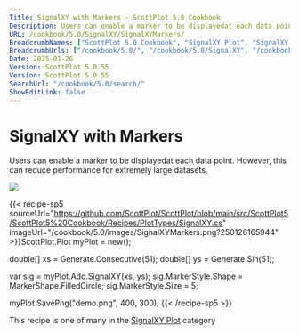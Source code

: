 ```yaml
---
Title: SignalXY with Markers - ScottPlot 5.0 Cookbook
Description: Users can enable a marker to be displayedat each data point. However, this can reduce performance for extremely large datasets.
URL: /cookbook/5.0/SignalXY/SignalXYMarkers/
BreadcrumbNames: ["ScottPlot 5.0 Cookbook", "SignalXY Plot", "SignalXY with Markers"]
BreadcrumbUrls: ["/cookbook/5.0/", "/cookbook/5.0/SignalXY", "/cookbook/5.0/SignalXY/SignalXYMarkers"]
Date: 2025-01-26
Version: ScottPlot 5.0.55
Version: ScottPlot 5.0.55
SearchUrl: "/cookbook/5.0/search/"
ShowEditLink: false
---
```



<div class='d-flex align-items-center mt-5'>
<h1 class='me-2 text-dark my-0 border-0'>SignalXY with Markers</h1>
</div>

Users can enable a marker to be displayedat each data point. However, this can reduce performance for extremely large datasets.

[![](/cookbook/5.0/images/SignalXYMarkers.png?250126165944)](/cookbook/5.0/images/SignalXYMarkers.png?250126165944)

{{< recipe-sp5 sourceUrl="https://github.com/ScottPlot/ScottPlot/blob/main/src/ScottPlot5/ScottPlot5%20Cookbook/Recipes/PlotTypes/SignalXY.cs" imageUrl="/cookbook/5.0/images/SignalXYMarkers.png?250126165944" >}}ScottPlot.Plot myPlot = new();

double[] xs = Generate.Consecutive(51);
double[] ys = Generate.Sin(51);

var sig = myPlot.Add.SignalXY(xs, ys);
sig.MarkerStyle.Shape = MarkerShape.FilledCircle;
sig.MarkerStyle.Size = 5;

myPlot.SavePng("demo.png", 400, 300);
{{< /recipe-sp5 >}}

<div class='my-5 text-center'>This recipe is one of many in the <a href='/cookbook/5.0/SignalXY'>SignalXY Plot</a> category</div>


